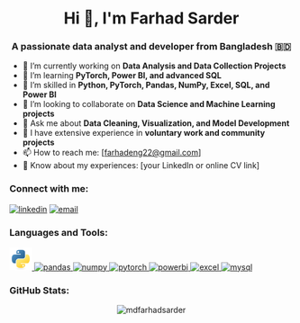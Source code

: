 <h1 align="center">Hi 👋, I'm Farhad Sarder</h1>
<h3 align="center">A passionate data analyst and developer from Bangladesh 🇧🇩</h3>

- 🔭 I’m currently working on **Data Analysis and Data Collection Projects**
- 🌱 I’m learning **PyTorch, Power BI, and advanced SQL**
- 🧠 I’m skilled in **Python, PyTorch, Pandas, NumPy, Excel, SQL, and Power BI**
- 👯 I’m looking to collaborate on **Data Science and Machine Learning projects**
- 💬 Ask me about **Data Cleaning, Visualization, and Model Development**
- 🤝 I have extensive experience in **voluntary work and community projects**
- 📫 How to reach me: [farhadeng22@gmail.com]
- 📄 Know about my experiences: [your LinkedIn or online CV link]

<h3 align="left">Connect with me:</h3>
<p align="left">
<a href="https://linkedin.com/in/your-linkedin" target="blank"><img align="center" src="https://cdn.jsdelivr.net/gh/devicons/devicon/icons/linkedin/linkedin-original.svg" alt="linkedin" height="30" width="30" /></a>
<a href="mailto:your.email@example.com"><img align="center" src="https://cdn-icons-png.flaticon.com/512/732/732200.png" alt="email" height="30" width="30" /></a>
</p>

<h3 align="left">Languages and Tools:</h3>
<p align="left">
<a href="https://www.python.org" target="_blank" rel="noreferrer">
  <img src="https://raw.githubusercontent.com/devicons/devicon/master/icons/python/python-original.svg" alt="python" width="40" height="40"/>
</a>
<a href="https://pandas.pydata.org/" target="_blank" rel="noreferrer">
  <img src="https://cdn.jsdelivr.net/gh/devicons/devicon/icons/pandas/pandas-original.svg" alt="pandas" width="40" height="40"/>
</a>
<a href="https://numpy.org/" target="_blank" rel="noreferrer">
  <img src="https://cdn.jsdelivr.net/gh/devicons/devicon/icons/numpy/numpy-original.svg" alt="numpy" width="40" height="40"/>
</a>
<a href="https://pytorch.org/" target="_blank" rel="noreferrer">
  <img src="https://www.vectorlogo.zone/logos/pytorch/pytorch-icon.svg" alt="pytorch" width="40" height="40"/>
</a>
<a href="https://powerbi.microsoft.com/" target="_blank" rel="noreferrer">
  <img src="https://seeklogo.com/images/P/power-bi-logo-F4D3B14D02-seeklogo.com.png" alt="powerbi" width="40" height="40"/>
</a>
<a href="https://www.microsoft.com/en-us/microsoft-365/excel" target="_blank" rel="noreferrer">
  <img src="https://upload.wikimedia.org/wikipedia/commons/7/73/Microsoft_Excel_2013-2019_logo.svg" alt="excel" width="40" height="40"/>
</a>
<a href="https://www.mysql.com/" target="_blank" rel="noreferrer">
  <img src="https://cdn.jsdelivr.net/gh/devicons/devicon/icons/mysql/mysql-original.svg" alt="mysql" width="40" height="40"/>
</a>
</p>


<h3 align="left">GitHub Stats:</h3>
<p align="center">
  <img src="https://github-readme-stats.vercel.app/api?username=mdfarhadsarder&show_icons=true&theme=radical" alt="mdfarhadsarder" />
</p>
